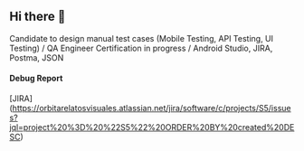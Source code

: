 ## Hi there 👋
Candidate to design manual test cases (Mobile Testing, API Testing, UI Testing) / QA Engineer Certification in progress / Android Studio, JIRA, Postma, JSON
#### Debug Report
[JIRA] (https://orbitarelatosvisuales.atlassian.net/jira/software/c/projects/S5/issues?jql=project%20%3D%20%22S5%22%20ORDER%20BY%20created%20DESC)

<!--
**marceugenia/marceugenia** is a ✨ _special_ ✨ repository because its `README.md` (this file) appears on your GitHub profile.



